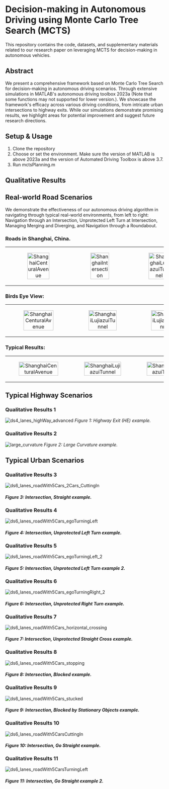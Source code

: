 # Decision-making in Autonomous Driving using Monte Carlo Tree Search (MCTS)

This repository contains the code, datasets, and supplementary materials related to our research paper on leveraging MCTS for decision-making in autonomous vehicles. 

## Abstract

We present a comprehensive framework based on Monte Carlo Tree Search for decision-making in autonomous driving scenarios. Through extensive simulations in MATLAB's autonomous driving toolbox 2023a (Note that some functions may not supported for lower version.). We showcase the framework's efficacy across various driving conditions, from intricate urban intersections to highway exits. While our simulations demonstrate promising results, we highlight areas for potential improvement and suggest future research directions.

## Setup & Usage

1. Clone the repository
2. Choose or set the environment. Make sure the version of MATLAB is above 2023a and the version of Automated Driving Toolbox is above 3.7.
3. Run mctsPlanning.m

## Qualitative Results

## Real-world Road Scenarios

We demonstrate the effectiveness of our autonomous driving algorithm in navigating through typical real-world environments, from left to right: Navigation through an Intersection, Unprotected Left Turn at Intersection, Managing Merging and Diverging, and Navigation through a Roundabout.

### Roads in Shanghai, China.
<table>
  <tr>
    <td><p align="center"><img src="https://github.com/zhongshun/MCTS_for_Behavior_Planning/assets/14044932/83dd9359-907e-4bb6-aa78-44418a43dc49" alt="ShanghaiCenturalAvenue" width="60%" height="60%"/></p></td>
    <td><p align="center"><img src="https://github.com/zhongshun/MCTS_for_Behavior_Planning/assets/14044932/ce8fe49c-74ca-403a-9819-9605335e1412" alt="ShanghaiIntersection" width="60%" height="60%"/></p></td>  
    <td><p align="center"><img src="https://github.com/zhongshun/MCTS_for_Behavior_Planning/assets/14044932/a9f30729-97de-4581-bbac-6b33526b4a9e" alt="ShanghaiLujiazuiTunnel" width="60%" height="60%"/></p></td>
    <td><p align="center"><img src="https://github.com/zhongshun/MCTS_for_Behavior_Planning/assets/14044932/fe49adf7-2321-4a05-84d2-365673c63e91" alt="ShanghaiRoundAbout" width="60%" height="60%"/></p></td>
  </tr>
</table>


   
### Birds Eye View:
<table>
  <tr>
    <td><p align="center"><img src="https://github.com/zhongshun/MCTS_for_Behavior_Planning/assets/14044932/f8db1436-c636-4cb4-bea6-644598532c51" alt="ShanghaiCenturalAvenue" width="70%" height="70%"/></p></td>
    <td><p align="center"><img src="https://github.com/zhongshun/MCTS_for_Behavior_Planning/assets/14044932/0a05ae5d-89cf-4229-a139-37e5ed4f3e4e" alt="ShanghaiLujiazuiTunnel" width="70%" height="70%"/></p></td>
    <td><p align="center"><img src="https://github.com/zhongshun/MCTS_for_Behavior_Planning/assets/14044932/d26e3e95-eae2-49cb-8cfb-931f554dfd2e" alt="ShanghaiLujiazuiTunnel" width="70%" height="70%"/></p></td>
    <td><p align="center"><img src="https://github.com/zhongshun/MCTS_for_Behavior_Planning/assets/14044932/b9c8fb1c-fa36-406a-800e-9e421691273e" alt="ShanghaiRoundAbout" width="70%" height="70%"/></p></td>
  </tr>
</table>
   
### Typical Results:
<table>
  <tr>
    <td><p align="center"><img src="https://github.com/zhongshun/MCTS_for_Behavior_Planning/assets/14044932/226da03d-0813-4fd8-8183-2fed35b58bc8" alt="ShanghaiCenturalAvenue" width="80%"/></p></td>
    <td><p align="center"><img src="https://github.com/zhongshun/MCTS_for_Behavior_Planning/assets/14044932/577aab35-06c5-45c6-89ea-d8f2db4d6dca" alt="ShanghaiLujiazuiTunnel" width="80%"/></p></td>
    <td><p align="center"><img src="https://github.com/zhongshun/MCTS_for_Behavior_Planning/assets/14044932/5f16817a-3696-49a7-8176-8b04063c007f" alt="ShanghaiLujiazuiTunnel" width="80%"/></p></td>
    <td><p align="center"><img src="https://github.com/zhongshun/MCTS_for_Behavior_Planning/assets/14044932/a409bf8f-17e2-40ca-87ec-2b6e8c8b0f8a" alt="ShanghaiRoundAbout" width="80%"/></p></td>
  </tr>
</table>


##  Typical Highway Scenarios
 
### Qualitative Results 1
![ds4_lanes_highWay_advanced](https://github.com/zhongshun/MCTS_for_Behavior_Planning/assets/14044932/cb822561-bc23-4ace-8c89-3525fa4b9c68)
_Figure 1: Highway Exit (HE) example._

 
### Qualitative Results 2
![large_curvature](https://github.com/zhongshun/MCTS_for_Behavior_Planning/assets/14044932/b05f2430-7404-40a0-ae2e-2f172bc2ddd5)
_Figure 2: Large Curvature example._

##  Typical Urban Scenarios

 
### Qualitative Results 3
![ds6_lanes_roadWith5Cars_2Cars_CuttingIn](https://github.com/zhongshun/MCTS_for_Behavior_Planning/assets/14044932/ed08e5d3-db53-410c-9f08-d6a2746dac0f)
#### _Figure 3: Intersection, Straight example._
 
### Qualitative Results 4
![ds6_lanes_roadWith5Cars_egoTurningLeft](https://github.com/zhongshun/MCTS_for_Behavior_Planning/assets/14044932/18a29055-820c-48cc-8276-66854dd5b6a3)
#### _Figure 4: Intersection, Unprotected Left Turn example._

 
### Qualitative Results 5
![ds6_lanes_roadWith5Cars_egoTurningLeft_2](https://github.com/zhongshun/MCTS_for_Behavior_Planning/assets/14044932/6061074a-23c6-4cf0-9f1c-1d8580980a2d)
#### _Figure 5: Intersection, Unprotected Left Turn example 2._

 
### Qualitative Results 6
![ds6_lanes_roadWith5Cars_egoTurningRight_2](https://github.com/zhongshun/MCTS_for_Behavior_Planning/assets/14044932/999695b9-90c9-4db8-92bb-0239679cbd35)
#### _Figure 6: Intersection, Unprotected Right Turn example._
 
### Qualitative Results 7
![ds6_lanes_roadWith5Cars_horizontal_crossing](https://github.com/zhongshun/MCTS_for_Behavior_Planning/assets/14044932/23ce25f6-fecd-4872-91a0-a05a0851cb28)
#### _Figure 7: Intersection, Unprotected Straight Cross example._
 
### Qualitative Results 8
![ds6_lanes_roadWith5Cars_stopping](https://github.com/zhongshun/MCTS_for_Behavior_Planning/assets/14044932/2905e5ab-d3da-4bff-afed-3ca04cfdf802)
#### _Figure 8: Intersection, Blocked example._
 
### Qualitative Results 9
![ds6_lanes_roadWith5Cars_stucked](https://github.com/zhongshun/MCTS_for_Behavior_Planning/assets/14044932/38c22f47-42e7-4cc5-9a52-9dad6c68906c)
#### _Figure 9: Intersection, Blocked by Stationary Objects example._
 
### Qualitative Results 10
![ds6_lanes_roadWith5CarsCuttingIn](https://github.com/zhongshun/MCTS_for_Behavior_Planning/assets/14044932/dc96ed33-df67-476e-9ac4-8d6b1c2caabc)
#### _Figure 10: Intersection, Go Straight example._

 
### Qualitative Results 11
![ds6_lanes_roadWith5CarsTurningLeft](https://github.com/zhongshun/MCTS_for_Behavior_Planning/assets/14044932/528976bf-5494-4f5f-929a-8a0214f10c01)
#### _Figure 11: Intersection, Go Straight example 2._



